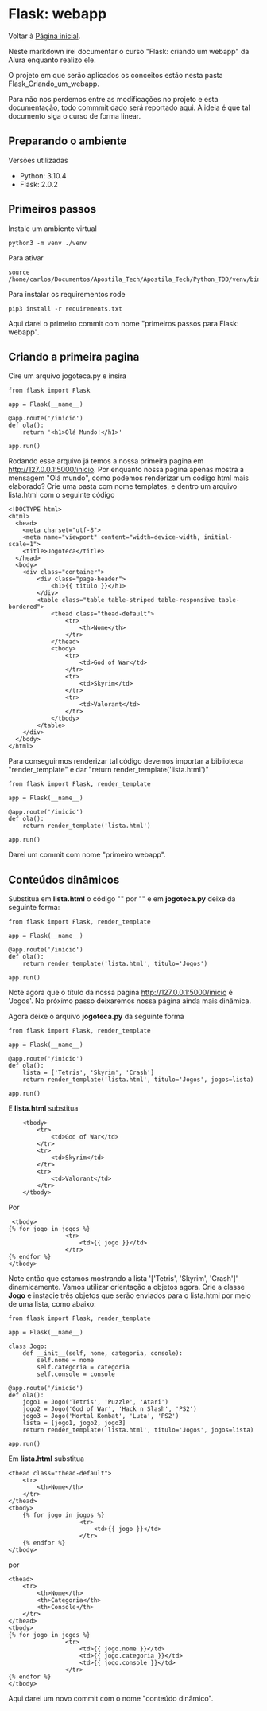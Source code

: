 # Flask: webapp

Voltar à [Página inicial](../../README.md).

Neste markdown irei documentar o curso "Flask: criando um webapp" da Alura enquanto realizo ele.

O projeto em que serão aplicados os conceitos estão nesta pasta Flask_Criando_um_webapp. 

Para não nos perdemos entre as modificações no projeto e esta documentação, todo commmit dado será reportado aqui. A ideia é que tal documento siga o curso de forma linear.

## Preparando o ambiente

Versões utilizadas

- Python: 3.10.4
- Flask: 2.0.2
## Primeiros passos

Instale um ambiente virtual 
```
python3 -m venv ./venv
```
Para ativar 
```
source /home/carlos/Documentos/Apostila_Tech/Apostila_Tech/Python_TDD/venv/bin/activate
```
Para instalar os requirementos rode
```
pip3 install -r requirements.txt 
```

Aqui darei o primeiro commit com nome "primeiros passos para Flask: webapp".

## Criando a primeira pagina

Cire um arquivo jogoteca.py e insira
```
from flask import Flask

app = Flask(__name__)

@app.route('/inicio')
def ola():
    return '<h1>Olá Mundo!</h1>'

app.run()
```
Rodando esse arquivo já temos a nossa primeira pagina em http://127.0.0.1:5000/inicio. Por enquanto 
nossa pagina apenas mostra a mensagem "Olá mundo", como podemos renderizar um código html mais elaborado? Crie uma pasta com nome templates, e dentro um arquivo lista.html com o seguinte código
```
<!DOCTYPE html>
<html>
  <head>
    <meta charset="utf-8">
    <meta name="viewport" content="width=device-width, initial-scale=1">
    <title>Jogoteca</title>
  </head>
  <body>
    <div class="container">
        <div class="page-header">
            <h1>{{ titulo }}</h1>
        </div>
        <table class="table table-striped table-responsive table-bordered">
            <thead class="thead-default">
                <tr>
                    <th>Nome</th>
                </tr>
            </thead>
            <tbody>
                <tr>
                    <td>God of War</td>
                </tr>
                <tr>
                    <td>Skyrim</td>
                </tr>
                <tr>
                    <td>Valorant</td>
                </tr>
            </tbody>
        </table>
    </div>
  </body>
</html>
```
Para conseguirmos renderizar tal código devemos importar a biblioteca "render_template" e 
dar "return render_template('lista.html')"
```
from flask import Flask, render_template

app = Flask(__name__)

@app.route('/inicio')
def ola():
    return render_template('lista.html')

app.run()
```

Darei um commit com nome "primeiro webapp".

## Conteúdos dinâmicos

Substitua  em **lista.html** o código "<title>Jogoteca</title>" por  "<title><h1>{{ titulo }}</h1></title>"
e em **jogoteca.py**  deixe da seguinte forma:
```
from flask import Flask, render_template

app = Flask(__name__)

@app.route('/inicio')
def ola():
    return render_template('lista.html', titulo='Jogos')

app.run()
```
Note agora que o título da nossa pagina http://127.0.0.1:5000/inicio é 'Jogos'. No próximo passo deixaremos nossa página ainda mais dinâmica.

Agora deixe o arquivo **jogoteca.py** da seguinte forma
```
from flask import Flask, render_template

app = Flask(__name__)

@app.route('/inicio')
def ola():
    lista = ['Tetris', 'Skyrim', 'Crash']
    return render_template('lista.html', titulo='Jogos', jogos=lista)

app.run()
```

E **lista.html** substitua 
```
    <tbody>
        <tr>
            <td>God of War</td>
        </tr>
        <tr>
            <td>Skyrim</td>
        </tr>
        <tr>
            <td>Valorant</td>
        </tr>
    </tbody>
```
Por 
```
 <tbody>
{% for jogo in jogos %}    
                <tr>
                    <td>{{ jogo }}</td>
                </tr>
{% endfor %}
</tbody>
```
Note então que estamos mostrando a lista '['Tetris', 'Skyrim', 'Crash']' dinamicamente. Vamos utilizar
orientação a objetos agora. Crie a classe **Jogo** e instacie três objetos que serão enviados para o lista.html por meio de uma lista, como abaixo: 

```
from flask import Flask, render_template

app = Flask(__name__)

class Jogo:
    def __init__(self, nome, categoria, console):
        self.nome = nome
        self.categoria = categoria
        self.console = console

@app.route('/inicio')
def ola():
    jogo1 = Jogo('Tetris', 'Puzzle', 'Atari')
    jogo2 = Jogo('God of War', 'Hack n Slash', 'PS2')
    jogo3 = Jogo('Mortal Kombat', 'Luta', 'PS2')
    lista = [jogo1, jogo2, jogo3]
    return render_template('lista.html', titulo='Jogos', jogos=lista)

app.run()
```
Em **lista.html**  substitua 
```
<thead class="thead-default">
    <tr>
        <th>Nome</th>
    </tr>
</thead>
<tbody>
    {% for jogo in jogos %}    
                    <tr>
                        <td>{{ jogo }}</td>
                    </tr>
    {% endfor %}
</tbody>
```
por
```
<thead>
    <tr>
        <th>Nome</th>
        <th>Categoria</th>
        <th>Console</th>
    </tr>
</thead>
<tbody>
{% for jogo in jogos %}    
                <tr>
                    <td>{{ jogo.nome }}</td>
                    <td>{{ jogo.categoria }}</td>
                    <td>{{ jogo.console }}</td>
                </tr>
{% endfor %}
</tbody>
```

Aqui darei um novo commit com o nome "conteúdo dinâmico".


    
